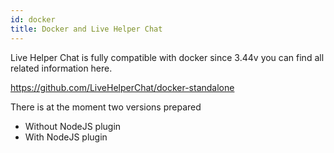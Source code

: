 ```yaml
---
id: docker
title: Docker and Live Helper Chat
---
```


Live Helper Chat is fully compatible with docker since 3.44v you can find all related information here.

https://github.com/LiveHelperChat/docker-standalone

There is at the moment two versions prepared

 * Without NodeJS plugin
 * With NodeJS plugin